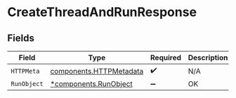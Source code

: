 # CreateThreadAndRunResponse


## Fields

| Field                                                              | Type                                                               | Required                                                           | Description                                                        |
| ------------------------------------------------------------------ | ------------------------------------------------------------------ | ------------------------------------------------------------------ | ------------------------------------------------------------------ |
| `HTTPMeta`                                                         | [components.HTTPMetadata](../../models/components/httpmetadata.md) | :heavy_check_mark:                                                 | N/A                                                                |
| `RunObject`                                                        | [*components.RunObject](../../models/components/runobject.md)      | :heavy_minus_sign:                                                 | OK                                                                 |